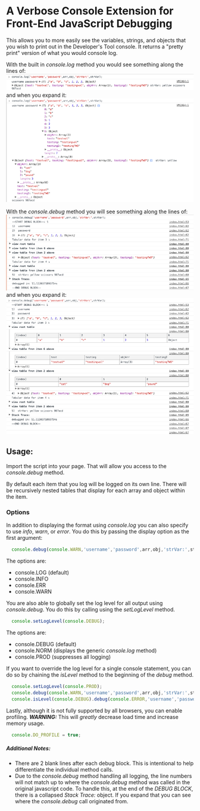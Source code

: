 # A Verbose Console Extension for Front-End JavaScript Debugging

This allows you to more easily see the variables, strings, and objects that you wish to print out in the Developer's Tool console.
It returns a "pretty print" version of what you would console log.

With the built in _console.log_ method you would see something along the lines of:
![Console Log Collapsed](console-log-collapsed.png)
  and when you expand it:
![Console Log Expanded](console-log-expanded.png)

With the _console.debug_ method you will see something along the lines of:
![Console Debug Collapsed](console-debug-collapsed.png)
  and when you expand it:
![Console Debug Expanded](console-debug-expanded.png)

## Usage:
Import the script into your page.
That will allow you access to the _console.debug_ method.

By default each item that you log will be logged on its own line.
There will be recursively nested tables that display for each array and object within the item.

### Options
In addition to displaying the format using _console.log_ you can also specify to use _info_, _warn_, or _error_.
You do this by passing the display option as the first argument:
```javascript
  console.debug(console.WARN,'username','password',arr,obj,'strVar:',strVar);
```
The options are:
* console.LOG (default)
* console.INFO
* console.ERR
* console.WARN

You are also able to globally set the log level for all output using _console.debug_.
You do this by calling using the _setLogLevel_ method.
```javascript
  console.setLogLevel(console.DEBUG);
```
The options are:
* console.DEBUG (default)
* console.NORM (displays the generic _console.log_ method)
* console.PROD (suppresses all logging)

If you want to override the log level for a single console statement, you can do so by chaining the _isLevel_ method to the beginning of the _debug_ method.
```javascript
  console.setLogLevel(console.PROD);
  console.debug(console.WARN,'username','password',arr,obj,'strVar:',strVar); //will not display due to logLevel being set to "PROD" above
  console.isLevel(console.DEBUG).debug(console.ERROR,'username','password',arr,obj,'strVar:',strVar); //will display using "pretty print" style
```

Lastly, although it is not fully supported by all browsers, you can enable profiling.
_**WARNING:**_ This will _greatly_ decrease load time and increase memory usage.
```javascript
  console.DO_PROFILE = true;
```

##### _Additional Notes:_
* There are 2 blank lines after each debug block. This is intentional to help differentiate the individual method calls.
* Due to the _console.debug_ method handling all logging, the line numbers will not match up to where the _console.debug_ method was called in the original javascript code. To handle this, at the end of the _DEBUG BLOCK_, there is a collapsed _Stack Trace:_ object. If you expand that you can see where the _console.debug_ call originated from.
